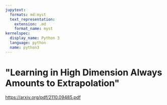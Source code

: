 ```yaml
---
jupytext:
  formats: md:myst
  text_representation:
    extension: .md
    format_name: myst
kernelspec:
  display_name: Python 3
  language: python
  name: python3
---
```


# "Learning in High Dimension Always Amounts to Extrapolation"

https://arxiv.org/pdf/2110.09485.pdf